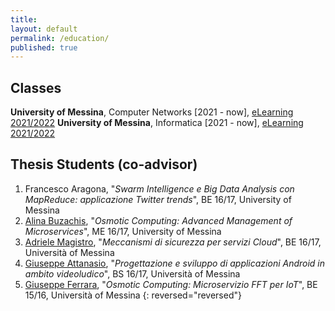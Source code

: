 ```yaml
---
title:
layout: default
permalink: /education/
published: true
---
```


## Classes
**University of Messina**, Computer Networks [2021 - now], [eLearning 2021/2022](https://moodle2.unime.it/course/view.php?id=48056)
**University of Messina**, Informatica [2021 - now], [eLearning 2021/2022](https://moodle2.unime.it/course/view.php?id=48069)

## Thesis Students (co-advisor)
1. Francesco Aragona, "*Swarm Intelligence e Big Data Analysis con MapReduce: applicazione Twitter trends*", BE 16/17, University of Messina
1. [Alina Buzachis](https://it.linkedin.com/in/alina-buzachis-709995b6), "*Osmotic Computing: Advanced Management of Microservices*", ME 16/17, University of Messina
1. [Adriele Magistro](https://www.linkedin.com/in/adriele-magistro-94ba06b9/), "*Meccanismi di sicurezza per servizi Cloud*", BE 16/17, Università of Messina
1. [Giuseppe Attanasio](https://www.linkedin.com/in/giuseppe-attanasio-8b4907bb/), "*Progettazione e sviluppo di applicazioni Android in ambito videoludico*", BS 16/17, Università of Messina
1. [Giuseppe Ferrara](https://www.linkedin.com/in/giuseppe-ferrara), "*Osmotic Computing: Microservizio FFT per IoT*", BE 15/16, Università of Messina
{: reversed="reversed"} 
